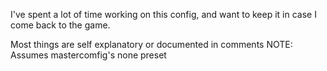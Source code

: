 I've spent a lot of time working on this config, and want to keep it in case I
come back to the game.

Most things are self explanatory or documented in comments
NOTE: Assumes mastercomfig's none preset
